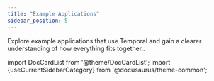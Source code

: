 ```yaml
---
title: "Example Applications"
sidebar_position: 5
---
```


Explore example applications that use Temporal and gain a clearer understanding of how everything fits together..

import DocCardList from '@theme/DocCardList';
import {useCurrentSidebarCategory} from '@docusaurus/theme-common';

<DocCardList items={useCurrentSidebarCategory().items}/>
